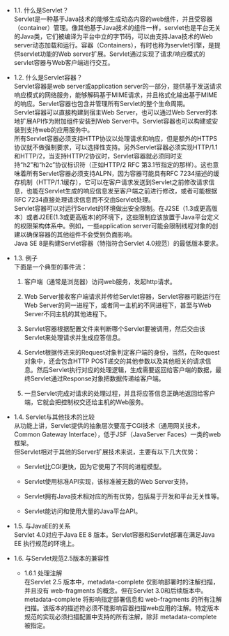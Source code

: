 - 1.1. 什么是Servlet？  
Servlet是一种基于Java技术的能够生成动态内容的web组件，并且受容器（container）管理。像其他基于Java技术的组件一样，servlet也是平台无关的Java类，它们被编译为平台中立的字节码，可以由支持Java技术的Web server动态加载和运行。容器（Containers），有时也称为servlet引擎，是提供servlet功能的Web server扩展。Servlet通过实现了请求/响应模式的servlet容器与Web客户端进行交互。  

- 1.2. 什么是Servlet容器？  
Servlet容器是web server或application server的一部分，提供基于发送请求响应模式的网络服务，能够解码基于MIME请求，并且格式化输出基于MIME的响应。Servlet容器也包含并管理所有Servlet的整个生命周期。  
Servlet容器可以直接构建到宿主Web Server，也可以通过Web Server的本地扩展API作为附加组件安装到Web Server中。Servlet容器也可以构建或安装到支持web的应用服务中。  
所有Servlet容器必须支持HTTP协议以处理请求和响应，但是额外的HTTPS协议就不做强制要求，可以选择性支持。另外Servlet容器必须实现HTTP/1.1和HTTP/2，当支持HTTP/2协议时，Servlet容器就必须同时支持“h2”和“h2c”协议标识符（正如HTTP/2 RFC 第3.1节指定的那样）。这也意味着所有Servlet容器必须支持ALPN，因为容器可能具有RFC 7234描述的缓存机制（HTTP/1.1缓存），它可以在客户请求发送到Servlet之前修改请求信息，也能在Servlet生成的响应信息发至客户端之前进行修改，或者可能根据RFC 7234直接处理请求信息而不交由Servlet处理。  
Servlet容器可以对运行Servlet的环境做出安全限制。在J2SE（1.3或更高版本）或者J2EE(1.3或更高版本)的环境下，这些限制应该放置于Java平台定义的权限架构体系中。例如，一些application server可能会限制线程对象的创建以确保容器的其他组件不会受到负面影响。  
Java SE 8是构建Servlet容器（特指符合Servlet 4.0规范）的最低版本要求。  

- 1.3. 例子  
下面是一个典型的事件流：

  1. 客户端（通常是浏览器）访问web服务，发起http请求。

  2. Web Server接收客户端请求并传给Servlet容器，Servlet容器可能运行在Web Server的同一进程下，或者同一主机的不同进程下，甚至与Web Server不同主机的其他进程下。

  3. Servlet容器根据配置文件来判断哪个Servlet要被调用，然后交由该Servlet来处理请求并生成应答信息。

  4. Servlet根据传进来的Request对象判定客户端的身份，当然，在Request对象中，还会包含HTTP POST递交的其他参数以及其他相关的请求信息。然后Servlet执行对应的处理逻辑，生成需要返回给客户端的数据，最终Servlet通过Response对象把数据传递给客户端。

  5. 一旦Servlet完成对请求的处理过程，并且将应答信息正确地返回给客户端，它就会把控制权交还给主机的Web服务。  
  
- 1.4. Servlet与其他技术的比较  
从功能上讲，Servlet提供的抽象层次要高于CGI技术（通用网关技术，Common Gateway Interface），低于JSF（JavaServer Faces）一类的web框架。  
但Servlet相对于其他的Server扩展技术来说，主要有以下几大优势：  

	* Servlet比CGI更快，因为它使用了不同的进程模型。
	
	* Servlet使用标准API实现，该标准被无数的Web Server支持。
	
	* Servlet拥有Java技术相对应的所有优势，包括易于开发和平台无关性等。
	
	* Servlet能访问和使用大量的Java平台API。  

- 1.5. 与JavaEE的关系  
Servlet 4.0对应于Java EE 8 版本。Servlet容器和Servlet部署在满足Java EE 执行规范的环境上。

- 1.6. 与Servlet规范2.5版本的兼容性  

    - 1.6.1 处理注解  
在Servlet 2.5 版本中，metadata-complete 仅影响部署时的注解扫描，并且没有 web-fragments 的概念。但在Servlet 3.0和后续版本中。metadata-complete 将影响指定部署信息和 web-fragments 的所有注解扫描。该版本的描述符必须不能影响容器扫描web应用的注解。特定版本规范的实现必须扫描配置中支持的所有注解，除非 metadata-complete 被指定。